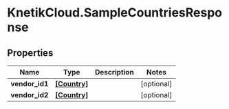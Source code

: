 # KnetikCloud.SampleCountriesResponse

## Properties
Name | Type | Description | Notes
------------ | ------------- | ------------- | -------------
**vendor_id1** | [**[Country]**](Country.md) |  | [optional] 
**vendor_id2** | [**[Country]**](Country.md) |  | [optional] 


